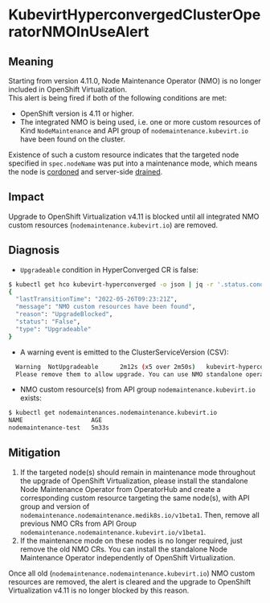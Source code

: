 # KubevirtHyperconvergedClusterOperatorNMOInUseAlert

## Meaning
Starting from version 4.11.0, Node Maintenance Operator (NMO) is no longer included in OpenShift Virtualization.  
This alert is being fired if both of the following conditions are met:
- OpenShift version is 4.11 or higher.
- The integrated NMO is being used, i.e. one or more custom resources of Kind `NodeMaintenance` and API group of `nodemaintenance.kubevirt.io` have been found on the cluster.

Existence of such a custom resource indicates that the targeted node specified in `spec.nodeName` was put into a maintenance mode, which means the node is [cordoned](https://kubernetes.io/docs/reference/generated/kubectl/kubectl-commands#cordon) and server-side [drained](https://kubernetes.io/docs/tasks/administer-cluster/safely-drain-node/#use-kubectl-drain-to-remove-a-node-from-service).

## Impact
Upgrade to OpenShift Virtualization v4.11 is blocked until all integrated NMO custom resources (`nodemaintenance.kubevirt.io`) are removed.

## Diagnosis
- `Upgradeable` condition in HyperConverged CR is false:
```bash
$ kubectl get hco kubevirt-hyperconverged -o json | jq -r '.status.conditions[] | select(.type == "Upgradeable")'
{
  "lastTransitionTime": "2022-05-26T09:23:21Z",
  "message": "NMO custom resources have been found",
  "reason": "UpgradeBlocked",
  "status": "False",
  "type": "Upgradeable"
}
```

- A warning event is emitted to the ClusterServiceVersion (CSV):
```bash
  Warning  NotUpgradeable      2m12s (x5 over 2m50s)   kubevirt-hyperconverged     Node Maintenance Operator custom resources nodemaintenances.nodemaintenance.kubevirt.io have been found.
  Please remove them to allow upgrade. You can use NMO standalone operator if keeping the node(s) under maintenance is still required. 
```

- NMO custom resource(s) from API group `nodemaintenance.kubevirt.io` exists:
```bash
$ kubectl get nodemaintenances.nodemaintenance.kubevirt.io
NAME                   AGE
nodemaintenance-test   5m33s 
```
## Mitigation
1. If the targeted node(s) should remain in maintenance mode throughout the upgrade of OpenShift Virtualization, please install the standalone Node Maintenance Operator from OperatorHub and create a corresponding custom resource targeting the same node(s), with API group and version of `nodemaintenance.nodemaintenance.medik8s.io/v1beta1`. Then, remove all previous NMO CRs from API Group `nodemaintenance.nodemaintenance.kubevirt.io/v1beta1`.
2. If the maintenance mode on these nodes is no longer required, just remove the old NMO CRs. You can install the standalone Node Maintenance Operator independently of OpenShift Virtualization.

Once all old (`nodemaintenance.nodemaintenance.kubevirt.io`) NMO custom resources are removed, the alert is cleared and the upgrade to OpenShift Virtualization v4.11 is no longer blocked by this reason.